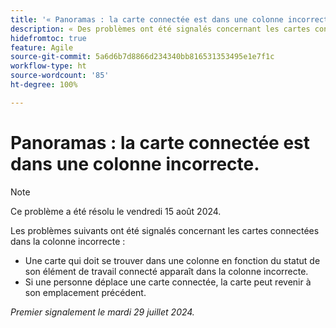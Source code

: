 ```yaml
---
title: '« Panoramas : la carte connectée est dans une colonne incorrecte. »'
description: « Des problèmes ont été signalés concernant les cartes connectées dans la mauvaise colonne. »
hidefromtoc: true
feature: Agile
source-git-commit: 5a6d6b7d8866d234340bb816531353495e1e7f1c
workflow-type: ht
source-wordcount: '85'
ht-degree: 100%

---
```



# Panoramas : la carte connectée est dans une colonne incorrecte.

>[!NOTE]
>
>Ce problème a été résolu le vendredi 15 août 2024.

Les problèmes suivants ont été signalés concernant les cartes connectées dans la colonne incorrecte :

* Une carte qui doit se trouver dans une colonne en fonction du statut de son élément de travail connecté apparaît dans la colonne incorrecte.
* Si une personne déplace une carte connectée, la carte peut revenir à son emplacement précédent.

_Premier signalement le mardi 29 juillet 2024._
